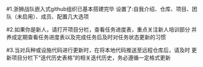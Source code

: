 #1.浙狮战队嵌入式github组织已基本搭建完毕
设置了:自我介绍、仓库、项目、团队（未启用）、成员、配置几大选项



#2.如果你是新人，请打开项目分栏，查看任务进度表，重点关注新人培训部分
并养成定期查看任务进度表以及完成任务后及时对任务状态更新的习惯



#3.当对兵种或设施代码进行更新时，在将本地代码推送至远程仓库后，请及时
更新项目分栏下“迭代历史表格”的相关迭代历史，务必遵循一定格式更新

